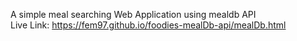 A simple meal searching Web Application using mealdb API <br />
Live Link: https://fem97.github.io/foodies-mealDb-api/mealDb.html
